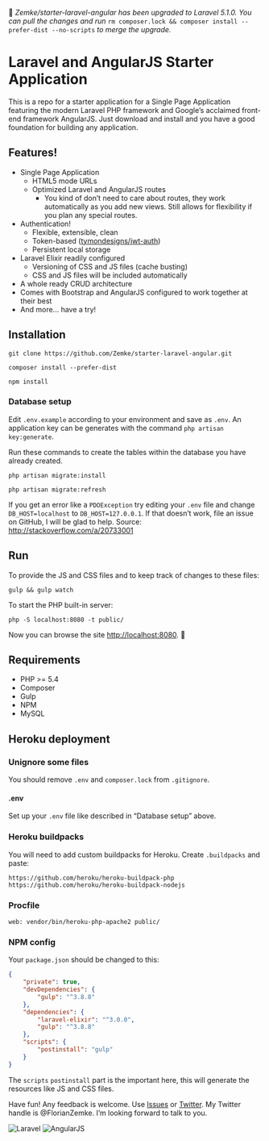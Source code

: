 💁 *Zemke/starter-laravel-angular has been upgraded to Laravel 5.1.0. You can pull the changes and run* `rm composer.lock && composer install --prefer-dist --no-scripts` *to merge the upgrade.*

# Laravel and AngularJS Starter Application

This is a repo for a starter application for a Single Page Application featuring the modern Laravel PHP framework and Google’s acclaimed front-end framework AngularJS. Just download and install and you have a good foundation for building any application.

## Features!

- Single Page Application
  - HTML5 mode URLs
  - Optimized Laravel and AngularJS routes
    - You kind of don’t need to care about routes, they work automatically as you add new views. Still allows for flexibility if you plan any special routes.
- Authentication!
  - Flexible, extensible, clean
  - Token-based ([tymondesigns/jwt-auth](https://github.com/tymondesigns/jwt-auth))
  - Persistent local storage
- Laravel Elixir readily configured
  - Versioning of CSS and JS files (cache busting)
  - CSS and JS files will be included automatically
- A whole ready CRUD architecture
- Comes with Bootstrap and AngularJS configured to work together at their best
- And more... have a try!

## Installation
```
git clone https://github.com/Zemke/starter-laravel-angular.git
```
```
composer install --prefer-dist
```
```
npm install
```

### Database setup

Edit `.env.example` according to your environment and save as `.env`.
An application key can be generates with the command `php artisan key:generate`.

Run these commands to create the tables within the database you have already created.

```
php artisan migrate:install
```
```
php artisan migrate:refresh
```

If you get an error like a `PDOException` try editing your `.env` file and change `DB_HOST=localhost` to `DB_HOST=127.0.0.1`. If that doesn’t work, file an issue on GitHub, I will be glad to help.
Source: http://stackoverflow.com/a/20733001

## Run

To provide the JS and CSS files and to keep track of changes to these files:
```
gulp && gulp watch
```

To start the PHP built-in server:
```
php -S localhost:8080 -t public/
```

Now you can browse the site  [http://localhost:8080](http://localhost:8080). 🙌

## Requirements

- PHP >= 5.4
- Composer
- Gulp
- NPM
- MySQL

## Heroku deployment

### Unignore some files

You should remove `.env` and `composer.lock` from `.gitignore`.

#### .env

Set up your `.env` file like described in “Database setup” above.

### Heroku buildpacks

You will need to add custom buildpacks for Heroku. Create `.buildpacks` and paste:

```
https://github.com/heroku/heroku-buildpack-php
https://github.com/heroku/heroku-buildpack-nodejs
```

### Procfile

```
web: vendor/bin/heroku-php-apache2 public/
```

### NPM config

Your `package.json` should be changed to this:

```json
{
    "private": true,
    "devDependencies": {
        "gulp": "^3.8.8"
    },
    "dependencies": {
        "laravel-elixir": "^3.0.0",
        "gulp": "^3.8.8"
    },
    "scripts": {
        "postinstall": "gulp"
    }
}
```

The `scripts` `postinstall` part is the important here, this will generate the resources like JS and CSS files.

Have fun! Any feedback is welcome. Use [Issues](https://github.com/Zemke/starter-laravel-angular/issues) or [Twitter](https://twitter.com/FlorianZemke). My Twitter handle is @FlorianZemke. I’m looking forward to talk to you.

![Laravel](https://cloud.githubusercontent.com/assets/3391981/6683259/2e914726-cc84-11e4-856c-bb26bda733a0.png)
![AngularJS](https://cloud.githubusercontent.com/assets/3391981/6683229/9e0ea694-cc83-11e4-9b2e-59524dafd069.jpg)
